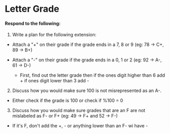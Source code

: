 # Letter Grade
#### Respond to the following:

1. Write a plan for the following extension:
  * Attach a "+" on their grade if the grade ends in a 7, 8 or 9 (eg: 78 -> C+, 89 -> B+)
  * Attach a "-" on their grade if the grade ends in a 0, 1 or 2 (eg: 92 -> A-, 61 -> D-)

    * First, find out the letter grade then if the ones digit higher than 6 add + if ones digit lower than 3 add -


2. Discuss how you would make sure 100 is not misrepresented as an A-.
  * Either check if the grade is 100 or check if %100 = 0


3. Discuss how you would make sure grades that are an F are not mislabeled as F- or F+ (eg: 49 -> F+ and 52 -> F-)
  * If it's F, don't add the +, - or anything lower than an F- wi have -
